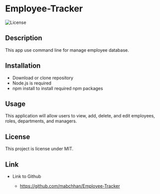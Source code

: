 # Employee-Tracker

![License](https://img.shields.io/badge/License-Apache_2.0-blue.svg)

## Description

This app use command line for manage employee database.

## Installation

- Download or clone repository
- Node.js is required
- npm install to install required npm packages

## Usage

This application will allow users to view, add, delete, and edit employees, roles, departments, and managers.

## License

This project is license under MIT.

## Link

- Link to Github

  - https://github.com/mabchhan/Employee-Tracker
